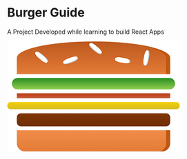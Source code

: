 # Burger Guide

A Project Developed while learning to build React Apps

![Burger](./build/static/media/burger-logo.b8503d26.png?raw=true)